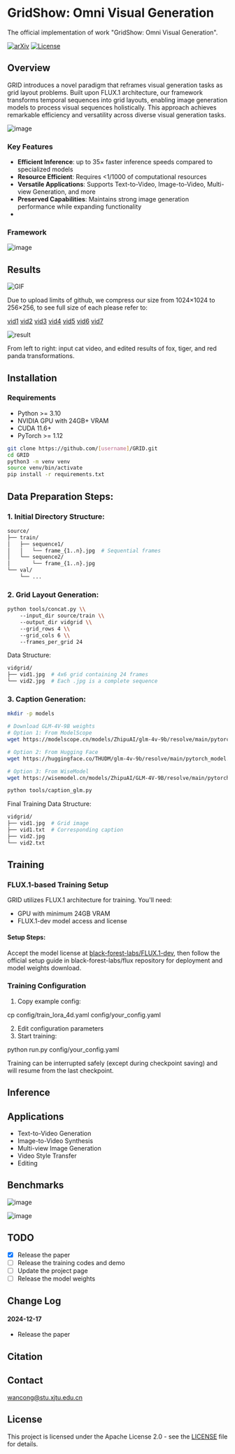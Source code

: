 
# GridShow: Omni Visual Generation 
The official implementation of work "GridShow: Omni Visual Generation".

[![arXiv](https://img.shields.io/badge/arXiv-[paper_id]-b31b1b.svg)](https://arxiv.org/abs/2412.10718)
[![License](https://img.shields.io/badge/License-Apache%202.0-blue.svg)](https://opensource.org/licenses/Apache-2.0)

## Overview
GRID introduces a novel paradigm that reframes visual generation tasks as grid layout problems. Built upon FLUX.1 architecture, our framework transforms temporal sequences into grid layouts, enabling image generation models to process visual sequences holistically. This approach achieves remarkable efficiency and versatility across diverse visual generation tasks.

![image](https://github.com/user-attachments/assets/e9f42567-5d73-4ba2-9479-740dd1155171)

### Key Features
- **Efficient Inference**: up to 35× faster inference speeds compared to specialized models
- **Resource Efficient**: Requires <1/1000 of computational resources  
- **Versatile Applications**: Supports Text-to-Video, Image-to-Video, Multi-view Generation, and more
- **Preserved Capabilities**: Maintains strong image generation performance while expanding functionality
- 
### Framework
![image](https://github.com/user-attachments/assets/4f2cd723-8d15-4e7c-8ebc-89f479463209)

## Results
![GIF](https://github.com/user-attachments/assets/c5949f2b-9aeb-426e-abf6-7d95ed06e8be)

Due to upload limits of github, we compress our size from 1024×1024 to 256×256, to see full size of each please refer to:

[vid1](https://github.com/user-attachments/assets/360827f6-a141-4e6c-9a03-67ef0a4ae0e5) [vid2](https://github.com/user-attachments/assets/6f68b74c-7851-4c4e-82d4-730e1e4e50f9) [vid3](https://github.com/user-attachments/assets/08b97df2-aca8-49a7-b0e2-3310ffcb5251) [vid4](https://github.com/user-attachments/assets/46c2c2f4-5522-402c-96ea-f7fb40ec1331) [vid5](https://github.com/user-attachments/assets/9cc29fd9-02d2-4775-80aa-d3aee2308477) [vid6](https://github.com/user-attachments/assets/8e5ab2e6-35d8-4a0d-a3fc-3758756febd2) [vid7](https://github.com/user-attachments/assets/18a56da8-04d3-4fe4-9919-0e1a48dd0dd0)          


![result](https://github.com/user-attachments/assets/df01f2da-1b73-44ab-a473-bfcd999a0c9b)

From left to right: input cat video, and edited results of fox, tiger, and red panda transformations.







## Installation

### Requirements
- Python >= 3.10
- NVIDIA GPU with 24GB+ VRAM
- CUDA 11.6+
- PyTorch >= 1.12


```bash
git clone https://github.com/[username]/GRID.git
cd GRID
python3 -m venv venv
source venv/bin/activate
pip install -r requirements.txt
```

## Data Preparation Steps:

### 1. Initial Directory Structure:
```bash
source/
├── train/
│   ├── sequence1/
│   │   └── frame_{1..n}.jpg  # Sequential frames 
│   └── sequence2/
│       └── frame_{1..n}.jpg
└── val/
    └── ...
```
### 2. Grid Layout Generation:
```bash
python tools/concat.py \\
    --input_dir source/train \\
    --output_dir vidgrid \\
    --grid_rows 4 \\
    --grid_cols 6 \\
    --frames_per_grid 24
```
Data Structure:
```bash
vidgrid/
├── vid1.jpg  # 4x6 grid containing 24 frames
└── vid2.jpg  # Each .jpg is a complete sequence
```


### 3. Caption Generation:

```bash
mkdir -p models

# Download GLM-4V-9B weights
# Option 1: From ModelScope
wget https://modelscope.cn/models/ZhipuAI/glm-4v-9b/resolve/main/pytorch_model.bin -O models/glm-4v-9b.bin

# Option 2: From Hugging Face
wget https://huggingface.co/THUDM/glm-4v-9b/resolve/main/pytorch_model.bin -O models/glm-4v-9b.bin

# Option 3: From WiseModel
wget https://wisemodel.cn/models/ZhipuAI/GLM-4V-9B/resolve/main/pytorch_model.bin -O models/glm-4v-9b.bin

python tools/caption_glm.py
```

Final Training Data Structure:
```bash
vidgrid/
├── vid1.jpg  # Grid image
├── vid1.txt  # Corresponding caption
├── vid2.jpg
└── vid2.txt
```
## Training

### FLUX.1-based Training Setup

GRID utilizes FLUX.1 architecture for training. You'll need:
- GPU with minimum 24GB VRAM
- FLUX.1-dev model access and license

#### Setup Steps:
Accept the model license at [black-forest-labs/FLUX.1-dev](https://huggingface.co/black-forest-labs/FLUX.1-dev), then follow the official setup guide in black-forest-labs/flux repository for deployment and model weights download.

### Training Configuration
1. Copy example config:

cp config/train_lora_4d.yaml config/your_config.yaml

2. Edit configuration parameters
3. Start training:

python run.py config/your_config.yaml

Training can be interrupted safely (except during checkpoint saving) and will resume from the last checkpoint.

## Inference


## Applications
- Text-to-Video Generation
- Image-to-Video Synthesis
- Multi-view Image Generation
- Video Style Transfer
- Editing

## Benchmarks

![image](https://github.com/user-attachments/assets/9dbac970-19c9-4193-b240-7ed50b6f483f)

![image](https://github.com/user-attachments/assets/7c90a02f-655a-4808-b7bc-128ab7735616)



## TODO
- [x] Release the paper
- [ ] Release the training codes and demo
- [ ] Update the project page
- [ ] Release the model weights

## Change Log

#### 2024-12-17
- Release the paper

## Citation

## Contact
wancong@stu.xjtu.edu.cn

## License
This project is licensed under the Apache License 2.0 - see the [LICENSE](LICENSE) file for details.
